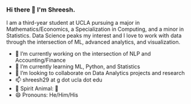 ### Hi there 👋 I'm Shreesh.

I am a third-year student at UCLA pursuing a major in Mathematics/Economics, a Specialization in Computing, and a minor in Statistics. 
Data Science peaks my interest and I love to work with data through the intersection of ML, advanced analytics, and visualization. 

- 🔭 I’m currently working on the intersection of NLP and Accounting/Finance 
- 🌱 I’m currently learning ML, Python, and Statistics
- 👯 I’m looking to collaborate on Data Analytics projects and research
- 📫 shreesh29 at g dot ucla dot edu
- :wind_chime: Spirit Animal: :bear:
- 😄 Pronouns: He/Him/His

